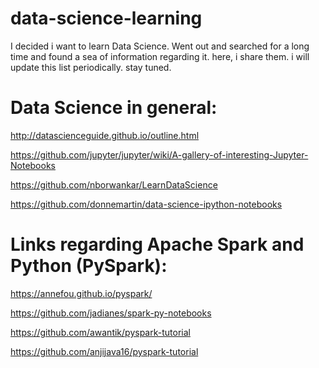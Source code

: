 # data-science-learning
I decided i want to learn Data Science. Went out and searched for a long time and found a sea of information regarding it. here, i share them. 
i will update this list periodically. stay tuned.
# Data Science in general:
http://datascienceguide.github.io/outline.html

https://github.com/jupyter/jupyter/wiki/A-gallery-of-interesting-Jupyter-Notebooks

https://github.com/nborwankar/LearnDataScience

https://github.com/donnemartin/data-science-ipython-notebooks

# Links regarding Apache Spark and Python (PySpark):

https://annefou.github.io/pyspark/ 

https://github.com/jadianes/spark-py-notebooks

https://github.com/awantik/pyspark-tutorial

https://github.com/anjijava16/pyspark-tutorial



